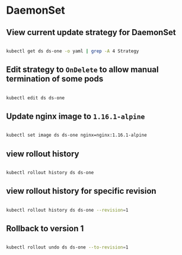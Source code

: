 # DaemonSet

## View current update strategy for DaemonSet

```bash

kubectl get ds ds-one -o yaml | grep -A 4 Strategy

```

## Edit strategy to `OnDelete` to allow manual termination of some pods

```bash 

kubectl edit ds ds-one

```

## Update nginx image to `1.16.1-alpine`

```bash

kubectl set image ds ds-one nginx=nginx:1.16.1-alpine

```

## view rollout history

```bash

kubectl rollout history ds ds-one

```

## view rollout history for specific revision

```bash

kubectl rollout history ds ds-one --revision=1

```

## Rollback to version 1

```bash

kubectl rollout undo ds ds-one --to-revision=1

```